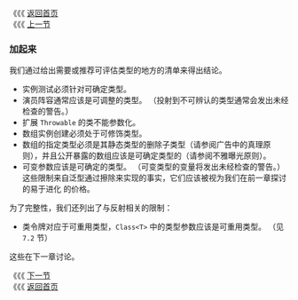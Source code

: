 《《《 [返回首页](../README.md)       <br/>
《《《 [上一节](09_Arrays_as_a_Deprecated_Type.md)

### 加起来

我们通过给出需要或推荐可评估类型的地方的清单来得出结论。

  - 实例测试必须针对可确定类型。
  - 演员阵容通常应该是可调整的类型。 （投射到不可辨认的类型通常会发出未经检查的警告。）
  - 扩展 `Throwable` 的类不能参数化。
  - 数组实例创建必须处于可修饰类型。
  - 数组的指定类型必须是其静态类型的删除子类型（请参阅广告中的真理原则），并且公开暴露的数组应该是可确定类型的（请参阅不雅曝光原则）。
  - 可变参数应该是可确定的类型。 （可变类型的变量将发出未经检查的警告。）这些限制来自泛型通过擦除来实现的事实，它们应该被视为我们在前一章探讨的易于进化
的价格。

为了完整性，我们还列出了与反射相关的限制：
  - 类令牌对应于可重用类型，`Class<T>` 中的类型参数应该是可重用类型。 （见 `7.2` 节）

这些在下一章讨论。

《《《 [下一节](../ch07/00_Reflection.md)      <br/>
《《《 [返回首页](../README.md)
